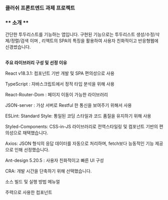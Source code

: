 
### **클러쉬 프론트엔드 과제 프로젝트**


### ** 소개 **
간단한 투두리스트를 기능하는 앱입니다. 
구현된 기능으로는 투두리스트 생성/수정/삭제/정렬/검색 이며 , 
리액트의 SPA의 특징을 활용하여 사용자 친화적이고 반응형웹에 신경썼습니다. 


##
**주요 라이브러리 구성 및 선정 이유**

React v18.3.1: 컴포넌트 기반 개발 및 SPA 편의성으로 사용

TypeScript : 자바스크립트에서 정적 타입 분석을 위해 사용

React-Router-Dom : 페이지 이동이 가능한 라이브러리 

JSON-server : 가상 서버로 Restful 한 통신을 보여주기 위해서 사용

ESLint: Standard Style: 통일된 코딩 스타일과 코드 품질을 유지하기 위해 사용

Styled-Components: CSS-in-JS 라이브러리로 전역스타일링 및 컴포넌트 기반의 편의성으로 채택했습니다.

Axios: JSON 형식의 응답 데이터를 자동으로 처리하며, fetch보다 능동적인 기능 제공으로 인해 선정했습니다.

Ant-design 5.20.5 : 사용자 친화적이고 빠른 UI 구성 

CRA: 개발 시간을 단축하기 위해 선택했습니다.




소스 빌드 및 실행 방법 메뉴얼



주력으로 사용한 컴포넌트

